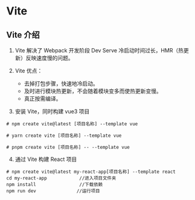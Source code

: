 # Vite

## Vite 介绍

1. Vite 解决了 Webpack 开发阶段 Dev Serve 冷启动时间过长，HMR（热更新）反映速度慢的问题。

2. Vite 优点：

   - 去掉打包步骤，快速地冷启动。
   - 及时进行模块热更新，不会随着模块变多而使热更新变慢。
   - 真正按需编译。

3. 安装 Vite，同时构建 vue3 项目

```
# npm create vite@latest [项目名称] --template vue

# yarn create vite [项目名称] --template vue

# pnpm create vite [项目名称] -- --template vue

```

4. 通过 Vite 构建 React 项目

```
# npm create vite@latest my-react-app[项目名称] --template react
cd my-react-app            //进入项目文件夹
npm install                //下载依赖
npm run dev               //运行项目
```
